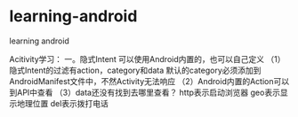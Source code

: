 # learning-android
learning android

Acitivity学习：
一。隐式Intent
可以使用Android内置的，也可以自己定义
（1）隐式Intent的过滤有action，category和data
默认的category必须添加到AndroidManifest文件中，不然Activity无法响应
（2）Android内置的Action可以到API中查看
（3）data还没有找到去哪里查看？
http表示启动浏览器
geo表示显示地理位置
del表示拨打电话

